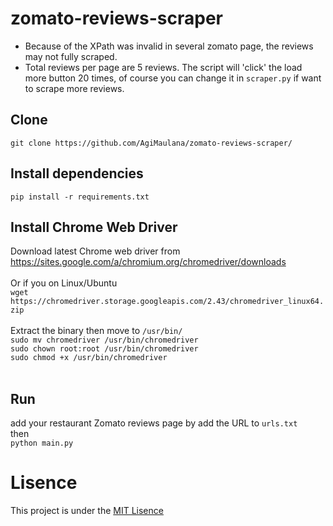 # zomato-reviews-scraper
- Because of the XPath was invalid in several zomato page, the reviews may not fully scraped.
- Total reviews per page are 5 reviews. The script will 'click' the load more button 20 times, of course you can change 
it in `scraper.py` if want to scrape more reviews. 

## Clone
`git clone https://github.com/AgiMaulana/zomato-reviews-scraper/`

## Install dependencies
`pip install -r requirements.txt`

## Install Chrome Web Driver
Download latest Chrome web driver from https://sites.google.com/a/chromium.org/chromedriver/downloads <br /> <br />
Or if you on Linux/Ubuntu <br />
`wget https://chromedriver.storage.googleapis.com/2.43/chromedriver_linux64.zip` <br /> <br />
Extract the binary then move to `/usr/bin/` <br />
`sudo mv chromedriver /usr/bin/chromedriver` <br />
`sudo chown root:root /usr/bin/chromedriver` <br />
`sudo chmod +x /usr/bin/chromedriver` <br /> <br />


## Run
add your restaurant Zomato reviews page by add the URL to `urls.txt` <br />
then <br />
`python main.py`

# Lisence
This project is under the [MIT Lisence](https://github.com/AgiMaulana/instagram-comments-scraper/blob/master/LICENSE.md)
